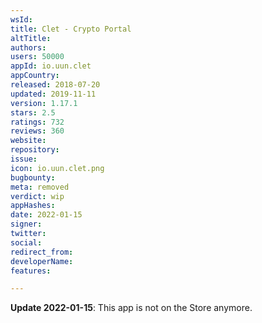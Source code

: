 ```yaml
---
wsId: 
title: Clet - Crypto Portal
altTitle: 
authors: 
users: 50000
appId: io.uun.clet
appCountry: 
released: 2018-07-20
updated: 2019-11-11
version: 1.17.1
stars: 2.5
ratings: 732
reviews: 360
website: 
repository: 
issue: 
icon: io.uun.clet.png
bugbounty: 
meta: removed
verdict: wip
appHashes: 
date: 2022-01-15
signer: 
twitter: 
social: 
redirect_from: 
developerName: 
features: 

---
```


**Update 2022-01-15**: This app is not on the Store anymore.
